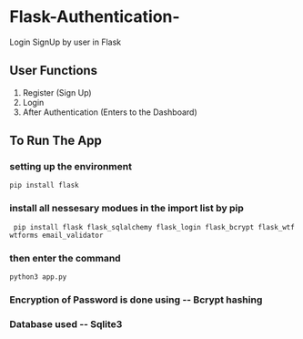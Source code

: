 # Flask-Authentication-
Login SignUp by user in Flask

## User Functions
1. Register (Sign Up)
2. Login
3. After Authentication (Enters to the Dashboard)

## To Run The App
### setting up the environment
```
pip install flask
```

### install all nessesary modues in the import list by pip
```
 pip install flask flask_sqlalchemy flask_login flask_bcrypt flask_wtf wtforms email_validator
```

### then enter the command
```
python3 app.py
```

### Encryption of Password is done using -- Bcrypt hashing
### Database used -- Sqlite3
